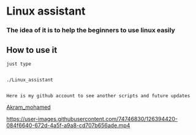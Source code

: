 # Linux assistant
### The idea of it is to help the beginners to use linux easily 

## How to use it
`just type` 

```

./Linux_assistant 


```
`Here is my github account to see another scripts and future updates`

[Akram_mohamed](https://github.com/Akrammohamed01)






https://user-images.githubusercontent.com/74746830/126394420-084f6640-672d-4a5f-a9a8-cd707b656ade.mp4
